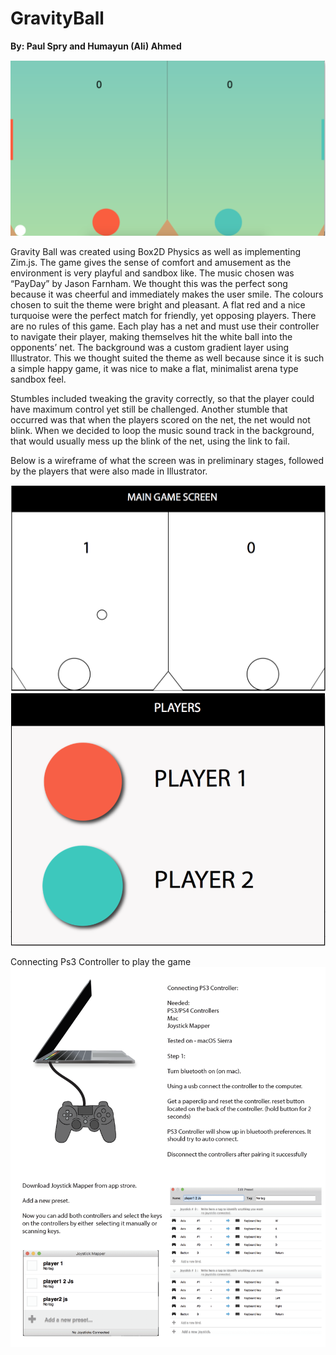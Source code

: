 # GravityBall
**By: Paul Spry and Humayun (Ali) Ahmed**

<img src="https://github.com/ali2k4/GravityBall/blob/master/img/main.png?raw=true">

Gravity Ball was created using Box2D Physics as well as implementing Zim.js.  The game gives the sense of comfort and amusement as the environment is very playful and sandbox like.  The music chosen was “PayDay” by Jason Farnham.  We thought this was the perfect song because it was cheerful and immediately makes the user smile.  The colours chosen to suit the theme were bright and pleasant.  A flat red and a nice turquoise were the perfect match for friendly, yet opposing players.  There are no rules of this game.  Each play has a net and must use their controller to navigate their player, making themselves hit the white ball into the opponents’ net.  The background was a custom gradient layer using Illustrator.  This we thought suited the theme as well because since it is such a simple happy game,  it was nice to make a flat, minimalist arena type sandbox feel.  

Stumbles included tweaking the gravity correctly, so that the player could have maximum control yet still be challenged.  Another stumble that occurred was that when the players scored on the net, the net would not blink.  When we decided to loop the music sound track in the background, that would usually mess up the blink of the net, using the link to fail.  
 
Below is a wireframe of what the screen was in preliminary stages, followed by the players that were also made in Illustrator.

<img src="https://github.com/ali2k4/GravityBall/blob/master/img/wireframe.png?raw=true">
<img src="https://github.com/ali2k4/GravityBall/blob/master/img/players.png?raw=true">

Connecting Ps3 Controller to play the game
<img src="https://github.com/ali2k4/GravityBall/blob/master/connectingps3controller.png?raw=true">
